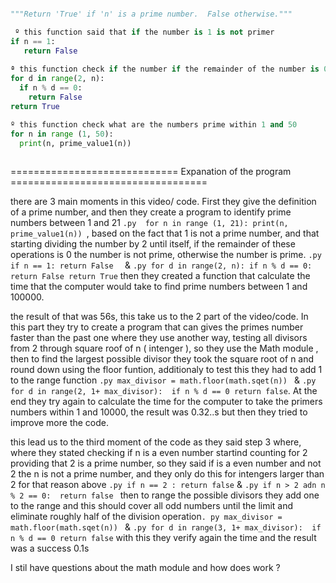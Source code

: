 ```.py def prime_value1(n):

"""Return 'True' if 'n' is a prime number.  False otherwise."""

 º this function said that if the number is 1 is not primer 
if n == 1:
   return False 
   
ª this function check if the number if the remainder of the number is 0;
for d in range(2, n):
  if n % d == 0:
    return False 
return True

º this function check what are the numbers prime within 1 and 50 
for n in range (1, 50):
  print(n, prime_value1(n))
  
```
  
  ============================= Expanation  of the program ==================================
  
  there are 3 main moments in this video/ code.
  First they give the definition of a prime number, and then they create a program to identify prime numbers between 1 and 21 ```.py 
  for n in range (1, 21):
  print(n, prime_value1(n)) ```, based on the fact  that 1 is not a prime number, and that starting dividing the number by 2 until itself, if the remainder of these operations is 0 the number is not prime, otherwise the number is prime. ```.py if n == 1: return False  ``` & ```.py for d in range(2, n): if n % d == 0: return False return True``` then they created a function that calculate the time that the computer would take to find prime numbers between 1 and 100000. 


  
  the result of that was 56s, this take us to the 2 part of the video/code. In this part they try to create a program that can gives the primes number faster than the past one where they use another way, testing all divisors from 2 through square roof of n ( intenger ), so they use the Math module , then to find the largest possible divisor they took the square root of n and round down using the floor funtion, additionaly to test this they had to add 1 to the range function ```.py max_divisor = math.floor(math.sqet(n)) ``` & ```.py for d in range(2, 1+ max_divisor):  if n % d == 0 return false```. At the end they try again to calculate the time for the computer to take the primers numbers within  1 and 10000, the result was 0.32..s but then they tried to improve more the code.
  
  this lead us to the third moment of the code as they said step 3 where, where they stated checking if n is a even number startind counting for 2 providing that 2 is a prime number, so they said if is a even number and not 2 the n is not a prime number,  and they only do this for intengers larger than 2  for that reason above ```.py if n == 2 : return false``` & ```.py if n > 2 adn n % 2 == 0:  return false ``` then to range the possible divisors they add one to the range and this should cover all odd numbers until the limit and eliminate roughly half of the division operation```. py max_divisor = math.floor(math.sqet(n)) ``` & ```.py for d in range(3, 1+ max_divisor):  if n % d == 0 return false``` with this they verify again the time and the result was a success 0.1s 
  
  I stil have questions about the math module and how does work ?
